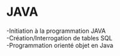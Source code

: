 # JAVA
-Initiation à la programmation JAVA  
-Création/Interrogation de tables SQL  
-Programmation orienté objet en Java  
